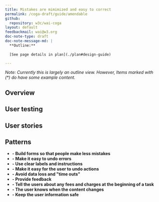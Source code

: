 ```yaml
---
title: Mistakes are mimimized and easy to correct
permalink: /coga-draft/guide/amendable
github:
  repository: w3c/wai-coga
layout: default
feedbackmail: wai@w3.org
doc-note-type: draft
doc-note-message-md: |
  **Outline:**
      
  [See page details in plan](./plan#design-guide)

---
```


*Note: Currently this is largely an outline view. However, Items marked with (\*) do have some example content.*

## Overview

## User testing

## User stories

## Patterns

- **[]() - Build forms so that people make less mistakes**
- **[]() - Make it easy to undo errors**
- **[]() - Use clear labels and instructions**
- **[]() - Make it easy for the user to undo actions**
- **[]() - Avoid data loss and "time outs"**
- **[]() - Provide feedback**
- **[]() - Tell the users about any fees and charges at the beginning of a task**
- **[]() - The user knows when the content changes**
- **[]() - Keep the user information safe**
